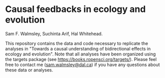# Causal feedbacks in ecology and evolution

Sam F. Walmsley, Suchinta Arif, Hal Whitehead.

This repository contains the data and code necessary to replicate the analyses in "Towards a causal understanding of bidirectional effects in ecology and evolution". Note that all analyses have been organized using the targets package (see https://books.ropensci.org/targets/). Please feel free to contact me (sam.walmsley@dal.ca) if you have any questions about these data or analyses. 